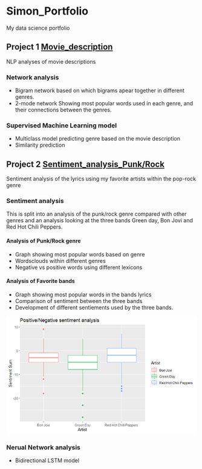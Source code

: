 # Simon_Portfolio
My data science portfolio


## Project 1 [Movie_description](https://github.com/simonmig10/Movie_description)
NLP analyses of movie descriptions 

### Network analysis

- Bigram network based on which bigrams apear together in different genres. 
- 2-mode network Showing most popular words used in each genre, and their connections between the genres. 

### Supervised Machine Learning model 

- Multiclass model predicting genre based on the movie description
- Similarity prediction 



## Project 2 [Sentiment_analysis_Punk/Rock](https://github.com/simonmig10/Sentiment_analysis_PopRock)
Sentiment analysis of the lyrics using my favorite artists within the pop-rock genre


### Sentiment analysis
This is split into an analysis of the punk/rock genre compared with other genres and an analysis looking at the three bands Green day, Bon Jovi and Red Hot Chili Peppers. 

#### Analysis of Punk/Rock genre 
- Graph showing most popular words based on genre
- Wordsclouds within different genres 
- Negative vs positive words using different lexicons

#### Analysis of Favorite bands
- Graph showing most popular words in the bands lyrics
- Comparison of sentiment between the three bands 
- Development of different sentiements used by the three bands. 

![alt_text](https://github.com/simonmig10/Simon_Portfolio/blob/main/Images/Bands%20sentiment%20box%20plot.png?raw=true)

### Nerual Network analysis

- Bidirectional LSTM model

